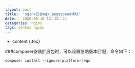 ```yaml
---
layout: post
title:  "nginx安装ngx_pagespeed模块"
date:   2020-06-10 13：01：34
categories: nginx
tags: centos nginx
---
```


* content
{:toc}


###composer安装扩展包时，可以设置忽略版本匹配，命令如下：


```shell script
composer install --ignore-platform-reqs
```
